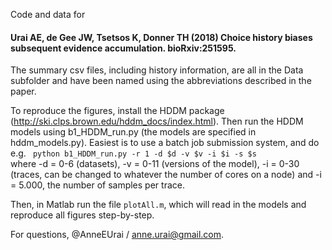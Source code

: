
Code and data for

#### Urai AE, de Gee JW, Tsetsos K, Donner TH (2018) Choice history biases subsequent evidence accumulation. bioRxiv:251595. ####

The summary csv files, including history information, are all in the Data subfolder and have been named using the abbreviations described in the paper.

To reproduce the figures, install the HDDM package (http://ski.clps.brown.edu/hddm_docs/index.html). Then run the HDDM models using b1_HDDM_run.py (the models are specified in hddm_models.py). Easiest is to use a batch job submission system, and do e.g.
<code>
python b1_HDDM_run.py -r 1 -d $d -v $v -i $i -s $s
</code>
where -d = 0-6 (datasets), -v = 0-11 (versions of the model), -i = 0-30 (traces, can be changed to whatever the number of cores on a node) and -i = 5.000, the number of samples per trace.

Then, in Matlab run the file <code>plotAll.m</code>, which will read in the models and reproduce all figures step-by-step.

For questions, @AnneEUrai / anne.urai@gmail.com.
